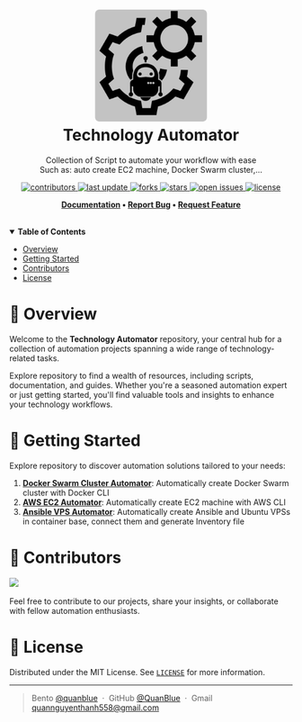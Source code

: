 <h1 align="center">
  <img src="./assets/logo/tech-automator-logo.png" alt="icon" width="200"></img>
  <br>
  <b>Technology Automator</b>
</h1>

<p align="center">
   Collection of Script to automate your workflow with ease <br>
   Such as: auto create EC2 machine, Docker Swarm cluster,...
</p>

<!-- Badges -->
<p align="center">
  <a href="https://github.com/QuanBlue/tech-automator/graphs/contributors">
    <img src="https://img.shields.io/github/contributors/QuanBlue/tech-automator" alt="contributors" />
  </a>
  <a href="">
    <img src="https://img.shields.io/github/last-commit/QuanBlue/tech-automator" alt="last update" />
  </a>
  <a href="https://github.com/QuanBlue/tech-automator/network/members">
    <img src="https://img.shields.io/github/forks/QuanBlue/tech-automator" alt="forks" />
  </a>
  <a href="https://github.com/QuanBlue/tech-automator/stargazers">
    <img src="https://img.shields.io/github/stars/QuanBlue/tech-automator" alt="stars" />
  </a>
  <a href="https://github.com/QuanBlue/tech-automator/issues/">
    <img src="https://img.shields.io/github/issues/QuanBlue/tech-automator" alt="open issues" />
  </a>
  <a href="https://github.com/QuanBlue/tech-automator/blob/main/LICENSE">
    <img src="https://img.shields.io/github/license/QuanBlue/tech-automator.svg" alt="license" />
  </a>
</p>

<p align="center">
  <b>
    <a href="https://github.com/QuanBlue/tech-automator">Documentation</a> •
    <a href="https://github.com/QuanBlue/tech-automator/issues/">Report Bug</a> •
    <a href="https://github.com/QuanBlue/tech-automator/issues/">Request Feature</a>
  </b>
</p>
<br/>
<details open>
<summary><b>Table of Contents</b></summary>

- [Overview](#balloon-overview)
- [Getting Started](#toolbox-getting-started)
- [Contributors](#busts_in_silhouette-contributors)
- [License](#scroll-license)
</details>

# :balloon: Overview

Welcome to the **Technology Automator** repository, your central hub for a collection of automation projects spanning a wide range of technology-related tasks.

Explore repository to find a wealth of resources, including scripts, documentation, and guides. Whether you're a seasoned automation expert or just getting started, you'll find valuable tools and insights to enhance your technology workflows.

# :toolbox: Getting Started

Explore repository to discover automation solutions tailored to your needs:

1. [**Docker Swarm Cluster Automator**](./docker-swarm-cluster/): Automatically create Docker Swarm cluster with Docker CLI
2. [**AWS EC2 Automator**](./aws-ec2/): Automatically create EC2 machine with AWS CLI
3. [**Ansible VPS Automator**](./ansible-vps/): Automatically create Ansible and Ubuntu VPSs in container base, connect them and generate Inventory file

# :busts_in_silhouette: Contributors

<a href="https://github.com/QuanBlue/tech-automator/graphs/contributors">
  <img src="https://contrib.rocks/image?repo=QuanBlue/tech-automator" />
</a>

Feel free to contribute to our projects, share your insights, or collaborate with fellow automation enthusiasts.

# :scroll: License

Distributed under the MIT License. See <a href="../LICENSE">`LICENSE`</a> for more information.

---

> Bento [@quanblue](https://bento.me/quanblue) &nbsp;&middot;&nbsp;
> GitHub [@QuanBlue](https://github.com/QuanBlue) &nbsp;&middot;&nbsp; Gmail quannguyenthanh558@gmail.com
